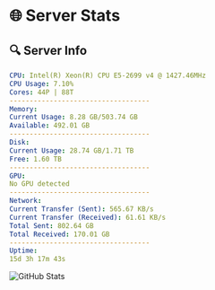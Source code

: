 # 🌐 Server Stats
## 🔍 Server Info
```yaml
CPU: Intel(R) Xeon(R) CPU E5-2699 v4 @ 1427.46MHz
CPU Usage: 7.10%
Cores: 44P | 88T
-----------------------------------
Memory:
Current Usage: 8.28 GB/503.74 GB
Available: 492.01 GB
-----------------------------------
Disk:
Current Usage: 28.74 GB/1.71 TB
Free: 1.60 TB
-----------------------------------
GPU:
No GPU detected
-----------------------------------
Network:
Current Transfer (Sent): 565.67 KB/s
Current Transfer (Received): 61.61 KB/s
Total Sent: 802.64 GB
Total Received: 170.01 GB
-----------------------------------
Uptime:
15d 3h 17m 43s
```
![GitHub Stats](https://img.shields.io/badge/Updated-2025-05-04_20:26:31-blue)